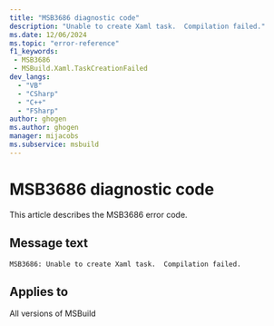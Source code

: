 ```yaml
---
title: "MSB3686 diagnostic code"
description: "Unable to create Xaml task.  Compilation failed."
ms.date: 12/06/2024
ms.topic: "error-reference"
f1_keywords:
 - MSB3686
 - MSBuild.Xaml.TaskCreationFailed
dev_langs:
  - "VB"
  - "CSharp"
  - "C++"
  - "FSharp"
author: ghogen
ms.author: ghogen
manager: mijacobs
ms.subservice: msbuild
---
```


# MSB3686 diagnostic code

<!-- :::ErrorDefinitionDescription::: -->
<!-- :::editable-content name="introDescription"::: -->
This article describes the MSB3686 error code.
<!-- :::editable-content-end::: -->

## Message text

`MSB3686: Unable to create Xaml task.  Compilation failed.`

<!-- :::editable-content name="postOutputDescription"::: -->
<!--
{StrBegin="MSB3686: "}
-->
<!-- :::editable-content-end::: -->
<!-- :::ErrorDefinitionDescription-end::: -->

## Applies to

All versions of MSBuild
